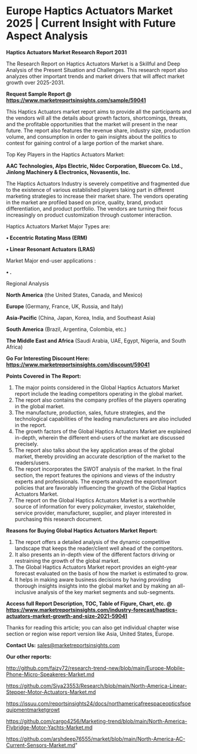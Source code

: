 # Europe Haptics Actuators Market 2025 | Current Insight with Future Aspect Analysis

<strong>Haptics Actuators Market Research Report 2031</strong>

The Research Report on Haptics Actuators Market is a Skillful and Deep Analysis of the Present Situation and Challenges. This research report also analyzes other important trends and market drivers that will affect market growth over 2025-2031.

<strong>Request Sample Report @ <a href=https://www.marketreportsinsights.com/sample/59041>https://www.marketreportsinsights.com/sample/59041</a></strong>

This Haptics Actuators market report aims to provide all the participants and the vendors will all the details about growth factors, shortcomings, threats, and the profitable opportunities that the market will present in the near future. The report also features the revenue share, industry size, production volume, and consumption in order to gain insights about the politics to contest for gaining control of a large portion of the market share.

Top Key Players in the Haptics Actuators Market:

<strong>AAC Technologies, Alps Electric, Nidec Corporation, Bluecom Co. Ltd., Jinlong Machinery & Electronics, Novasentis, Inc.</strong>

The Haptics Actuators Industry is severely competitive and fragmented due to the existence of various established players taking part in different marketing strategies to increase their market share. The vendors operating in the market are profiled based on price, quality, brand, product differentiation, and product portfolio. The vendors are turning their focus increasingly on product customization through customer interaction.

Haptics Actuators Market Major Types are:

<strong>• Eccentric Rotating Mass (ERM)

• Linear Resonant Actuators (LRAS)</strong>

Market Major end-user applications :

<strong>• .</strong>

Regional Analysis

</u><strong><b>North America</b></strong> (the United States, Canada, and Mexico)

<strong><b>Europe </b></strong>(Germany, France, UK, Russia, and Italy)

<strong><b>Asia-Pacific</b></strong> (China, Japan, Korea, India, and Southeast Asia)

<strong><b>South America</b></strong> (Brazil, Argentina, Colombia, etc.)

<strong><b>The Middle East and Africa</b></strong> (Saudi Arabia, UAE, Egypt, Nigeria, and South Africa)

<strong>Go For Interesting Discount Here: <a href=https://www.marketreportsinsights.com/discount/59041>https://www.marketreportsinsights.com/discount/59041</a></strong>

<strong>Points Covered in The Report:</strong>
<ol>
  <li>The major points considered in the Global Haptics Actuators Market report include the leading competitors operating in the global market.</li>
  <li>The report also contains the company profiles of the players operating in the global market.</li>
  <li>The manufacture, production, sales, future strategies, and the technological capabilities of the leading manufacturers are also included in the report.</li>
  <li>The growth factors of the Global Haptics Actuators Market are explained in-depth, wherein the different end-users of the market are discussed precisely.</li>
  <li>The report also talks about the key application areas of the global market, thereby providing an accurate description of the market to the readers/users.</li>
  <li>The report incorporates the SWOT analysis of the market. In the final section, the report features the opinions and views of the industry experts and professionals. The experts analyzed the export/import policies that are favorably influencing the growth of the Global Haptics Actuators Market.</li>
  <li>The report on the Global Haptics Actuators Market is a worthwhile source of information for every policymaker, investor, stakeholder, service provider, manufacturer, supplier, and player interested in purchasing this research document.</li>
</ol>
<strong>Reasons for Buying Global Haptics Actuators Market Report:</strong>

<ol>
  <li>The report offers a detailed analysis of the dynamic competitive landscape that keeps the reader/client well ahead of the competitors.</li>
  <li>It also presents an in-depth view of the different factors driving or restraining the growth of the global market.</li>
  <li>The Global Haptics Actuators Market report provides an eight-year forecast evaluated on the basis of how the market is estimated to grow.</li>
  <li>It helps in making aware business decisions by having providing thorough insights insights into the global market and by making an all-inclusive analysis of the key market segments and sub-segments.</li>
</ol>
<strong>Access full Report Description, TOC, Table of Figure, Chart, etc. @ <a href=https://www.marketreportsinsights.com/industry-forecast/haptics-actuators-market-growth-and-size-2021-59041>https://www.marketreportsinsights.com/industry-forecast/haptics-actuators-market-growth-and-size-2021-59041</a></strong>


Thanks for reading this article; you can also get individual chapter wise section or region wise report version like Asia, United States, Europe.

<strong>Contact Us:</strong>
sales@marketreportsinsights.com

<strong>Our other reports:</strong>

<a href=http://github.com/faizy72/research-trend-new/blob/main/Europe-Mobile-Phone-Micro-Speakeres-Market.md>http://github.com/faizy72/research-trend-new/blob/main/Europe-Mobile-Phone-Micro-Speakeres-Market.md</a>

<a href=https://github.com/Siya23553/Research/blob/main/North-America-Linear-Stepper-Motor-Actuators-Market.md>https://github.com/Siya23553/Research/blob/main/North-America-Linear-Stepper-Motor-Actuators-Market.md</a>

<a href=https://issuu.com/reportsinsights24/docs/northamericafreespaceopticsfsoequipmentmarketgrowt>https://issuu.com/reportsinsights24/docs/northamericafreespaceopticsfsoequipmentmarketgrowt</a>

<a href=https://github.com/cargo4256/Marketing-trend/blob/main/North-America-Flybridge-Motor-Yachts-Market.md>https://github.com/cargo4256/Marketing-trend/blob/main/North-America-Flybridge-Motor-Yachts-Market.md</a>

<a href=https://github.com/arshdeep76555/market/blob/main/North-America-AC-Current-Sensors-Market.md>https://github.com/arshdeep76555/market/blob/main/North-America-AC-Current-Sensors-Market.md</a>"
